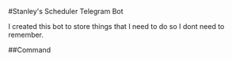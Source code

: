 #Stanley's Scheduler Telegram Bot

I created this bot to store things that I need to do so I dont need to remember.

##Command
